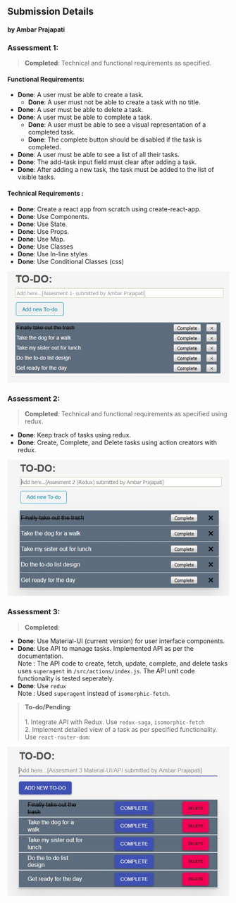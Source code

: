 ## Submission Details
#### by Ambar Prajapati

### Assessment 1:		
> **Completed**: Technical and functional requirements as specified.
#### Functional Requirements:
* **Done**: A user must be able to create a task.
	* **Done**: A user must not be able to create a task with no title.
* **Done**: A user must be able to delete a task.
* **Done**: A user must be able to complete a task.
	* **Done**: A user must be able to see a visual representation of a completed task.
	* **Done**: The complete button should be disabled if the task is completed.
* **Done**: A user must be able to see a list of all their tasks.
* **Done**: The add-task input field must clear after adding a task.
* **Done**: After adding a new task, the task must be added to the list of visible tasks.

#### Technical Requirements :
* **Done**: Create a react app from scratch using create-react-app.
* **Done**: Use Components.
* **Done**: Use State.
* **Done**: Use Props.
* **Done**: Use Map.
* **Done**: Use Classes
* **Done**: Use In-line styles
* **Done**: Use Conditional Classes (css)

<img src="https://github.com/ambarprajapati/submission/blob/master/image1.jpg" />

### Assessment 2:		
> **Completed**: Technical and functional requirements as specified using redux.
* **Done**: Keep track of tasks using redux.
* **Done**: Create, Complete, and Delete tasks using action creators with redux.

<img src="https://github.com/ambarprajapati/submission/blob/master/image2.jpg" />


### Assessment 3:		
> **Completed**:
* **Done**: Use Material-UI (current version) for user interface components.
* **Done**: Use API to manage tasks. Implemented API as per the documentation. <br>Note : The API code to create, fetch, update, complete, and delete tasks uses `superagent` in `/src/actions/index.js`. The API unit code functionality is tested seperately. 
* **Done**: Use `redux` <br>Note : Used `superagent` instead of `isomorphic-fetch`.

> **To-do/Pending**:		
<br>1. Integrate API with Redux. Use `redux-saga`, `isomorphic-fetch` 
<br>2. Implement detailed view of a task as per specified functionality. Use `react-router-dom`: 

<img src="https://github.com/ambarprajapati/submission/blob/master/image3.jpg" />
